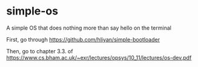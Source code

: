 # simple-os

A simple OS that does nothing more than say hello on the terminal

First, go through https://github.com/hliyan/simple-bootloader

Then, go to chapter 3.3. of https://www.cs.bham.ac.uk/~exr/lectures/opsys/10_11/lectures/os-dev.pdf


